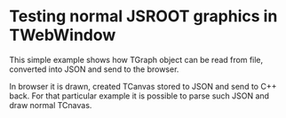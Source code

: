 # Testing normal JSROOT graphics in TWebWindow

This simple example shows how TGraph object can be read from file,
converted into JSON and send to the browser.

In browser it is drawn, created TCanvas stored to JSON and send to C++ back.
For that particular example it is possible to parse such JSON and draw normal TCnavas.
